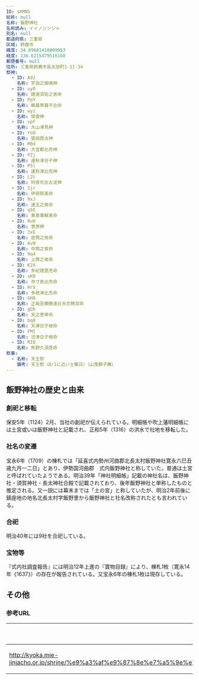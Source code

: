 ```yaml
---
ID: sXMN5
総称: null
名称: 飯野神社
名称読み: イイノジンジャ
別名: null
都道府県: 三重県
区域: 鈴鹿市
緯度: 34.89681418009953
経度: 136.6215479516168
郵便番号: null
住所: 三重県鈴鹿市長太旭町1-11-34
祭神:
  - ID: A92
    名称: 宇迦之御魂神
  - ID: uyO
    名称: 建速須佐之男命
  - ID: PpY
    名称: 鵜葺草葺不合命
  - ID: wyz
    名称: 保食神
  - ID: vpF
    名称: 大山津見神
  - ID: YoO
    名称: 猿田毘古神
  - ID: M0d
    名称: 大宜都比売神
  - ID: PZj
    名称: 速秋津日子神
  - ID: P5l
    名称: 速秋津比売神
  - ID: L2t
    名称: 阿夜可志古泥神
  - ID: Sjr
    名称: 伊邪那美命
  - ID: 9xJ
    名称: 速玉之男命
  - ID: q5E
    名称: 黄泉事解男命
  - ID: 0uU
    名称: 菅原神
  - ID: 3xE
    名称: 底筒之男命
  - ID: AvN
    名称: 中筒之男命
  - ID: 9q4
    名称: 上筒之男命
  - ID: K2X
    名称: 多紀理毘売命
  - ID: sKD
    名称: 市寸島比売命
  - ID: HrS
    名称: 多岐津比売命
  - ID: GH8
    名称: 正哉吾勝勝速日天忍穂耳命
  - ID: gDh
    名称: 天之菩卑命
  - ID: bq8
    名称: 天津日子根命
  - ID: FMI
    名称: 活津日子根命
  - ID: RIQ
    名称: 熊野久須毘命
祭事:
  - 名称: 天王祭
    備考: 天王祭（8/1に近い土曜日）（山曳獅子舞）
---
```


## 飯野神社の歴史と由来

### 創祀と移転

保安5年（1124）2月、当社の創祀が伝えられている。明細帳や吹上藩明細帳には土宮或いは飯野神社と記載され、正和5年（1316）の洪水で社地を移転した。

### 社名の変遷

宝永6年（1709）の棟札では「延喜式内勢州河曲郡北長太村飯野神社寛永六巳丑歳九月一二日」とあり、伊勢国河曲郡　式内飯野神社と称していた。普通は土宮と呼ばれていたようである。明治39年「神社明細帳」記載の神社名は、飯野神社・須賀神社・長太神社合殿で記載されており、後年飯野神社と単称したものと推定される。又一説には幕末までは「土の宮」と称していたが、明治2年前後に鎮座地の地名北長太村字飯野里から飯野神社と社名改称されたとも言われている。

### 合祀

明治40年には9社を合祀している。

### 宝物等

『式内社調査報告』には明治12年上進の『寶物目録』により、棟札1枚（寛永14年《1637》）の存在が報告されている。又宝永6年の棟札1枚は現存している。

## その他

### 参考URL

| URL                                                                                                                                | 説明   |
| ---------------------------------------------------------------------------------------------------------------------------------- | ------ |
| http://kyoka.mie-jinjacho.or.jp/shrine/%e9%a3%af%e9%87%8e%e7%a5%9e%e7%a4%be%ef%bc%88%e9%95%b7%e5%a4%aa%e6%97%ad%e7%94%ba%ef%bc%89/ | 神社庁 |
